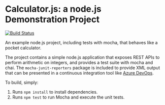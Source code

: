 Calculator.js: a node.js Demonstration Project
==============================================

[![Build Status](https://dev.azure.com/Peopletech0285/Integrating%20External%20Source%20Control%20with%20Azure%20Pipelines/_apis/build/status%2Fsamela-pessoa.calculator?branchName=master)](https://dev.azure.com/Peopletech0285/Integrating%20External%20Source%20Control%20with%20Azure%20Pipelines/_build/latest?definitionId=11&branchName=master)

An example node.js project, including tests with mocha, that behaves like
a pocket calculator.

The project contains a simple node.js application that exposes REST APIs
to perform arithmetic on integers, and provides a test suite with mocha
and chai.  The `mocha-junit-reporters` package is included to provide XML
output that can be presented in a continuous integration tool like
[Azure DevOps](https://azure.com/devops).

To build, simply:

1. Runs `npm install` to install dependencies.
2. Runs `npm test` to run Mocha and execute the unit tests.

